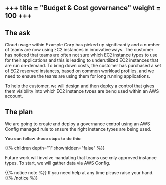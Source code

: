 +++
title = "Budget & Cost governance"
weight = 100
+++
---

## The ask

Cloud usage within Example Corp has picked up significantly and a number of teams are now using EC2 instances in innovative ways. The customer has noticed that teams are often not sure which EC2 instance types to use for their applications and this is leading to underutilized EC2 instances that are run on-demand. To bring down costs, the customer has purchased a set of EC2 reserved instances, based on common workload profiles, and we need to ensure the teams are using them for long running applications.

To help the customer, we will design and then deploy a control that gives them visibility into which EC2 instance types are being used within an AWS account.

## The plan

We are going to create and deploy a governance control using an AWS Config managed rule to ensure the right instance types are being used.

You can follow these steps to do this:

{{% children depth="1" showhidden="false" %}}

Future work will involve mandating that teams use only approved instance types. To start, we will gather data via AWS Config.

{{% notice note %}}
If you need help at any time please raise your hand.
{{% /notice %}}
